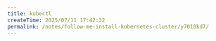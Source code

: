```yaml
---
title: kubectl
createTime: 2025/07/11 17:42:32
permalink: /notes/follow-me-install-kubernetes-cluster/y7010kd7/
---
```


